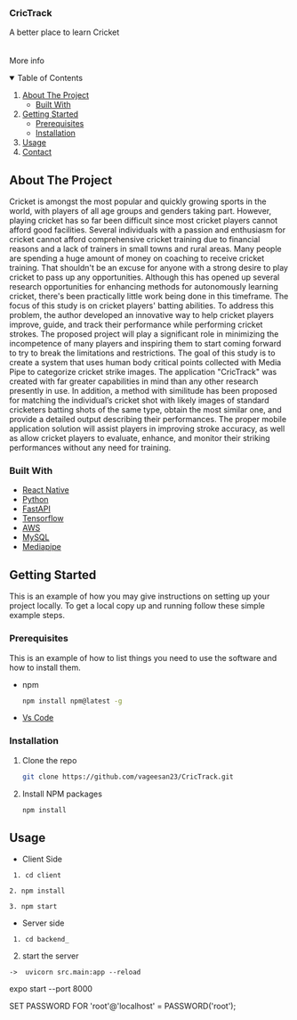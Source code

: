 <!--
*** Thanks for checking out the Best-README-Template. If you have a suggestion
*** that would make this better, please fork the repo and create a pull request
*** or simply open an issue with the tag "enhancement".
*** Thanks again! Now go create something AMAZING! :D
-->



<!-- PROJECT SHIELDS -->
<!--
*** I'm using markdown "reference style" links for readability.
*** Reference links are enclosed in brackets [ ] instead of parentheses ( ).
*** See the bottom of this document for the declaration of the reference variables
*** for contributors-url, forks-url, etc. This is an optional, concise syntax you may use.
*** https://www.markdownguide.org/basic-syntax/#reference-style-links
-->
<!-- 
[![Contributors][contributors-shield]][contributors-url]
[![Stargazers][stars-shield]][stars-url]
[![Issues][issues-shield]][issues-url]
[![MIT License][license-shield]][license-url]
[![LinkedIn][linkedin-shield]][linkedin-url]
-->


<!-- PROJECT LOGO -->
<br />
<p text-align="center">
  

  <h3 text-align="center">CricTrack</h3>

  <p text-align="center">
   A better place to learn Cricket
    <br>
    <br />
    <br />
    More info
    
  </p>
</p>



<!-- TABLE OF CONTENTS -->
<details open="open">
  <summary>Table of Contents</summary>
  <ol>
    <li>
      <a href="#about-the-project">About The Project</a>
      <ul>
        <li><a href="#built-with">Built With</a></li>
      </ul>
    </li>
    <li>
      <a href="#getting-started">Getting Started</a>
      <ul>
        <li><a href="#prerequisites">Prerequisites</a></li>
        <li><a href="#installation">Installation</a></li>
      </ul>
    </li>
    <li><a href="#usage">Usage</a></li>
    <li><a href="#contact">Contact</a></li>
  </ol>
</details>



<!-- ABOUT THE PROJECT -->
## About The Project

<!-- [![Product Name Screen Shot][product-screenshot]](https://example.com) -->

Cricket is amongst the most popular and quickly growing sports in the world, with players of 
all age groups and genders taking part. However, playing cricket has so far been difficult since
most cricket players cannot afford good facilities. Several individuals with a passion and 
enthusiasm for cricket cannot afford comprehensive cricket training due to financial reasons 
and a lack of trainers in small towns and rural areas. Many people are spending a huge amount 
of money on coaching to receive cricket training. That shouldn't be an excuse for anyone with 
a strong desire to play cricket to pass up any opportunities. Although this has opened up several 
research opportunities for enhancing methods for autonomously learning cricket, there's been 
practically little work being done in this timeframe. The focus of this study is on cricket players' 
batting abilities. To address this problem, the author developed an innovative way to help 
cricket players improve, guide, and track their performance while performing cricket strokes. The proposed project will play a significant role in minimizing the incompetence of many 
players and inspiring them to start coming forward to try to break the limitations and 
restrictions. The goal of this study is to create a system that uses human body critical points 
collected with Media Pipe to categorize cricket strike images. The application "CricTrack" was 
created with far greater capabilities in mind than any other research presently in use. In 
addition, a method with similitude has been proposed for matching the individual’s cricket shot 
with likely images of standard cricketers batting shots of the same type, obtain the most similar 
one, and provide a detailed output describing their performances. The proper mobile 
application solution will assist players in improving stroke accuracy, as well as allow cricket 
players to evaluate, enhance, and monitor their striking performances without any need for 
training.



### Built With

* [React Native](https://reactnative.dev/)
* [Python](https://www.python.org/)
* [FastAPI](https://fastapi.tiangolo.com/)
* [Tensorflow](https://www.tensorflow.org/)
* [AWS](https://aws.amazon.com/?nc2=h_lg)
* [MySQL](https://www.mysql.com/)
* [Mediapipe](https://google.github.io/mediapipe/)



<!-- GETTING STARTED -->
## Getting Started

This is an example of how you may give instructions on setting up your project locally.
To get a local copy up and running follow these simple example steps.

### Prerequisites

This is an example of how to list things you need to use the software and how to install them.
* npm
  ```sh
  npm install npm@latest -g
  ```
* [Vs Code](https://code.visualstudio.com/)

### Installation

1. Clone the repo
   ```sh
   git clone https://github.com/vageesan23/CricTrack.git
   ```
2. Install NPM packages
   ```sh
   npm install
   ```




<!-- USAGE EXAMPLES -->
## Usage

* Client Side 


```
 1. cd client
 ```
 
 ```
 2. npm install
 ```
 
 ```
 3. npm start
```

 * Server side


```
 1. cd backend_
 ```


 2. start the server 
```
->  uvicorn src.main:app --reload
```

expo start --port 8000

SET PASSWORD FOR 'root'@'localhost' = PASSWORD('root');